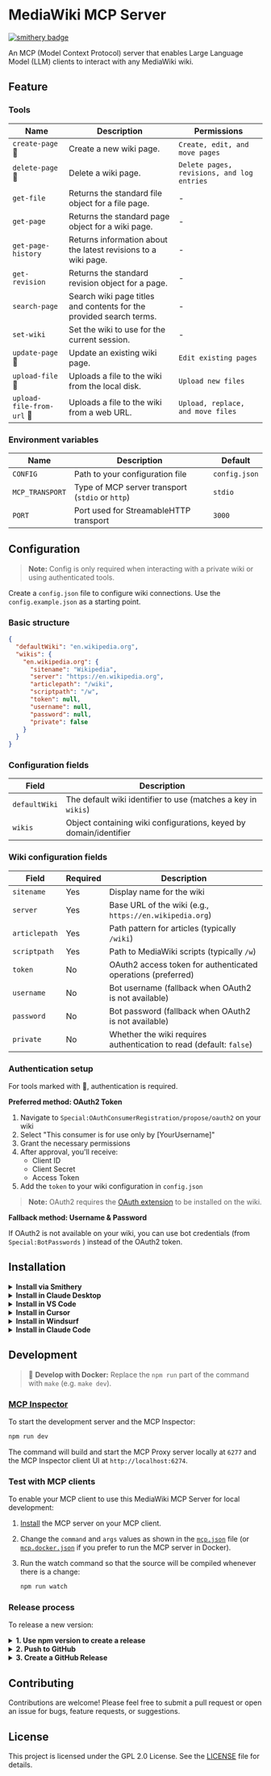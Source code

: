 # MediaWiki MCP Server
[![smithery badge](https://smithery.ai/badge/@ProfessionalWiki/mediawiki-mcp-server)](https://smithery.ai/server/@ProfessionalWiki/mediawiki-mcp-server)

An MCP (Model Context Protocol) server that enables Large Language Model (LLM) clients to interact with any MediaWiki wiki.

## Feature

### Tools

| Name | Description | Permissions |
|---|---|---|
| `create-page` 🔐 | Create a new wiki page. | `Create, edit, and move pages` |
| `delete-page` 🔐 | Delete a wiki page. | `Delete pages, revisions, and log entries` |
| `get-file` | Returns the standard file object for a file page. | - |
| `get-page` | Returns the standard page object for a wiki page. | - |
| `get-page-history` | Returns information about the latest revisions to a wiki page. | - |
| `get-revision` | Returns the standard revision object for a page. | - |
| `search-page` | Search wiki page titles and contents for the provided search terms. | - |
| `set-wiki` | Set the wiki to use for the current session. | - |
| `update-page` 🔐 | Update an existing wiki page. | `Edit existing pages` |
| `upload-file` 🔐 | Uploads a file to the wiki from the local disk. | `Upload new files` |
| `upload-file-from-url` 🔐 | Uploads a file to the wiki from a web URL. | `Upload, replace, and move files` |

### Environment variables
| Name | Description | Default |
|---|---|---|
| `CONFIG` | Path to your configuration file | `config.json` |
| `MCP_TRANSPORT` | Type of MCP server transport (`stdio` or `http`) | `stdio` |
| `PORT` | Port used for StreamableHTTP transport | `3000` |

## Configuration

> **Note:** Config is only required when interacting with a private wiki or using authenticated tools.

Create a `config.json` file to configure wiki connections. Use the `config.example.json` as a starting point.

### Basic structure

```json
{
  "defaultWiki": "en.wikipedia.org",
  "wikis": {
    "en.wikipedia.org": {
      "sitename": "Wikipedia",
      "server": "https://en.wikipedia.org",
      "articlepath": "/wiki",
      "scriptpath": "/w",
      "token": null,
      "username": null,
      "password": null,
      "private": false
    }
  }
}
```

### Configuration fields

| Field | Description |
|---|---|
| `defaultWiki` | The default wiki identifier to use (matches a key in `wikis`) |
| `wikis` | Object containing wiki configurations, keyed by domain/identifier |

### Wiki configuration fields

| Field | Required | Description |
|---|---|---|
| `sitename` | Yes | Display name for the wiki |
| `server` | Yes | Base URL of the wiki (e.g., `https://en.wikipedia.org`) |
| `articlepath` | Yes | Path pattern for articles (typically `/wiki`) |
| `scriptpath` | Yes | Path to MediaWiki scripts (typically `/w`) |
| `token` | No | OAuth2 access token for authenticated operations (preferred) |
| `username` | No | Bot username (fallback when OAuth2 is not available) |
| `password` | No | Bot password (fallback when OAuth2 is not available) |
| `private` | No | Whether the wiki requires authentication to read (default: `false`) |

### Authentication setup

For tools marked with 🔐, authentication is required.

**Preferred method: OAuth2 Token**

1. Navigate to `Special:OAuthConsumerRegistration/propose/oauth2` on your wiki
2. Select "This consumer is for use only by [YourUsername]"
3. Grant the necessary permissions
4. After approval, you'll receive:
   - Client ID
   - Client Secret
   - Access Token
5. Add the `token` to your wiki configuration in `config.json`

> **Note:** OAuth2 requires the [OAuth extension](https://www.mediawiki.org/wiki/Special:MyLanguage/Extension:OAuth) to be installed on the wiki.

**Fallback method: Username & Password**

If OAuth2 is not available on your wiki, you can use bot credentials (from `Special:BotPasswords` ) instead of the OAuth2 token.

## Installation

<details><summary><b>Install via Smithery</b></summary>

To install MediaWiki MCP Server for Claude Desktop automatically via [Smithery](https://smithery.ai/server/@ProfessionalWiki/mediawiki-mcp-server):

```bash
npx -y @smithery/cli install @ProfessionalWiki/mediawiki-mcp-server --client claude
```
</details>

<details>
<summary><b>Install in Claude Desktop</b></summary>

Follow the [guide](https://modelcontextprotocol.io/quickstart/user), use following configuration:

```json
{
  "mcpServers": {
    "mediawiki-mcp-server": {
      "command": "npx",
      "args": [
        "@professional-wiki/mediawiki-mcp-server@latest"
      ],
      "env": {
        "CONFIG": "path/to/config.json"
      }
    }
  }
}
```
</details>

<details><summary><b>Install in VS Code</b></summary>

[![Install in VS Code](https://img.shields.io/badge/Add%20to-VS%20Code-blue?style=for-the-badge&labelColor=%230e1116&color=%234076b5)](https://insiders.vscode.dev/redirect?url=vscode%3Amcp%2Finstall%3F%257B%2522name%2522%253A%2522mediawiki-mcp-server%2522%252C%2522command%2522%253A%2522npx%2522%252C%2522args%2522%253A%255B%2522%2540professional-wiki%252Fmediawiki-mcp-server%2540latest%2522%255D%257D)
[![Install in VS Code Insiders](https://img.shields.io/badge/Add%20to-VS%20Code%20Insiders-blue?style=for-the-badge&labelColor=%230e1116&color=%234f967e)](https://insiders.vscode.dev/redirect?url=vscode-insiders%3Amcp%2Finstall%3F%257B%2522name%2522%253A%2522mediawiki-mcp-server%2522%252C%2522command%2522%253A%2522npx%2522%252C%2522args%2522%253A%255B%2522%2540professional-wiki%252Fmediawiki-mcp-server%2540latest%2522%255D%257D)

```bash
code --add-mcp '{"name":"mediawiki-mcp-server","command":"npx","args":["@professional-wiki/mediawiki-mcp-server@latest"]}'
```
</details>

<details>
<summary><b>Install in Cursor</b></summary>

[![Install in Cursor](https://cursor.com/deeplink/mcp-install-dark.svg)](https://cursor.com/install-mcp?name=mediawiki-mcp-server&config=eyJjb21tYW5kIjoibnB4IEBwcm9mZXNzaW9uYWwtd2lraS9tZWRpYXdpa2ktbWNwLXNlcnZlckBsYXRlc3QifQ%3D%3D)

Go to `Cursor Settings` -> `MCP` -> `Add new MCP Server`. Name to your liking, use `command` type with the command `npx @professional-wiki/mediawiki-mcp-server`. You can also verify config or add command like arguments via clicking `Edit`.

```json
{
  "mcpServers": {
    "mediawiki-mcp-server": {
      "command": "npx",
      "args": [
        "@professional-wiki/mediawiki-mcp-server@latest"
      ],
      "env": {
        "CONFIG": "path/to/config.json"
      }
    }
  }
}
```
</details>

<details>
<summary><b>Install in Windsurf</b></summary>

Follow the [guide](https://docs.windsurf.com/windsurf/cascade/mcp), use following configuration:

```json
{
  "mcpServers": {
    "mediawiki-mcp-server": {
      "command": "npx",
      "args": [
        "@professional-wiki/mediawiki-mcp-server@latest"
      ],
      "env": {
        "CONFIG": "path/to/config.json"
      }
    }
  }
}
```
</details>

<details>
<summary><b>Install in Claude Code</b></summary>

Follow the [Claude Code MCP docs](https://docs.anthropic.com/en/docs/claude-code/mcp).

Run the below command, optionally with `-e` flags to specify environment variables.

    claude mcp add mediawiki-mcp-server npx @professional-wiki/mediawiki-mcp-server@latest

You should end up with something like the below in your `.claude.json` config:

```json
"mcpServers": {
  "mediawiki-mcp-server": {
    "type": "stdio",
    "command": "npx",
    "args": [
      "@professional-wiki/mediawiki-mcp-server@latest"
    ],
    "env": {
      "CONFIG": "path/to/config.json"
    }
  }
},
```
</details>

## Development

> 🐋 **Develop with Docker:** Replace the `npm run` part of the command with `make` (e.g. `make dev`).

### [MCP Inspector](https://github.com/modelcontextprotocol/inspector)

To start the development server and the MCP Inspector:
```sh
npm run dev
```

The command will build and start the MCP Proxy server locally at `6277` and the MCP Inspector client UI at `http://localhost:6274`.

### Test with MCP clients

To enable your MCP client to use this MediaWiki MCP Server for local development: 

1. [Install](#installation) the MCP server on your MCP client.
2. Change the `command` and `args` values as shown in the [`mcp.json`](mcp.json) file (or [`mcp.docker.json`](mcp.docker.json) if you prefer to run the MCP server in Docker).
3. Run the watch command so that the source will be compiled whenever there is a change:

	```sh
	npm run watch
	```

### Release process

To release a new version:

<details>
<summary><b>1. Use npm version to create a release</b></summary>

```sh
# For patch release (0.1.1 → 0.1.2)
npm version patch

# For minor release (0.1.1 → 0.2.0)
npm version minor

# For major release (0.1.1 → 1.0.0)
npm version major

# Or specify exact version
npm version 0.2.0
```

This command automatically:
- Updates `package.json` and `package-lock.json`
- Syncs the version in `server.json` (via the version script)
- Creates a git commit
- Creates a git tag (e.g., `v0.2.0`)
</details>

<details>
<summary><b>2. Push to GitHub</b></summary>

```sh
git push origin master --follow-tags
```
</details>

<details>
<summary><b>3. Create a GitHub Release</b></summary>

1. Go to the [Releases page](https://github.com/ProfessionalWiki/MediaWiki-MCP-Server/releases)
2. Click "Create a new release"
3. Select the tag you just pushed (e.g., `v0.2.0`)
4. Add a title and release notes
5. Click "Publish release"

The GitHub Actions workflow will automatically:
- Build and publish to [NPM](https://www.npmjs.com/package/@professional-wiki/mediawiki-mcp-server) 
- Publish to the [MCP Registry](https://registry.modelcontextprotocol.io/v0/servers?search=io.github.professionalwiki/mediawiki-mcp-server)
</details>

## Contributing

Contributions are welcome! Please feel free to submit a pull request or open an issue for bugs, feature requests, or suggestions.

## License

This project is licensed under the GPL 2.0 License. See the [LICENSE](LICENSE) file for details.
